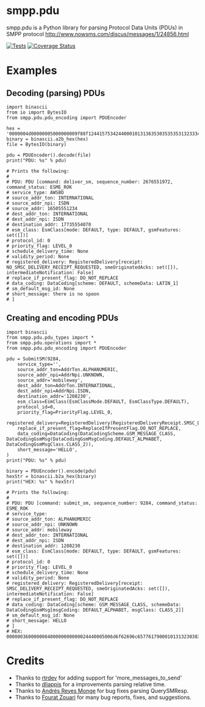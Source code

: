 # smpp.pdu

smpp.pdu is a Python library for parsing Protocol Data Units (PDUs) in SMPP protocol
http://www.nowsms.com/discus/messages/1/24856.html 

[![Tests](https://github.com/DomAmato/smpp.pdu/workflows/Python%20Test/badge.svg)](https://github.com/DomAmato/smpp.pdu/actions)
[![Coverage Status](https://coveralls.io/repos/github/DomAmato/smpp.pdu/badge.svg?branch=master)](https://coveralls.io/github/DomAmato/smpp.pdu?branch=master)

Examples
========

Decoding (parsing) PDUs
--------------------------
    import binascii
    from io import BytesIO
    from smpp.pdu.pdu_encoding import PDUEncoder

    hex = '0000004d00000005000000009f88f12441575342440001013136353035353531323334000101313737333535353430373000000000000000000300117468657265206973206e6f2073706f6f6e'
    binary = binascii.a2b_hex(hex)
    file = BytesIO(binary)

    pdu = PDUEncoder().decode(file)
    print("PDU: %s" % pdu)

    # Prints the following:
    #
    # PDU: PDU [command: deliver_sm, sequence_number: 2676551972, command_status: ESME_ROK
    # service_type: AWSBD
    # source_addr_ton: INTERNATIONAL
    # source_addr_npi: ISDN
    # source_addr: 16505551234
    # dest_addr_ton: INTERNATIONAL
    # dest_addr_npi: ISDN
    # destination_addr: 17735554070
    # esm_class: EsmClass[mode: DEFAULT, type: DEFAULT, gsmFeatures: set([])]
    # protocol_id: 0
    # priority_flag: LEVEL_0
    # schedule_delivery_time: None
    # validity_period: None
    # registered_delivery: RegisteredDelivery[receipt: NO_SMSC_DELIVERY_RECEIPT_REQUESTED, smeOriginatedAcks: set([]), intermediateNotification: False]
    # replace_if_present_flag: DO_NOT_REPLACE
    # data_coding: DataCoding[scheme: DEFAULT, schemeData: LATIN_1]
    # sm_default_msg_id: None
    # short_message: there is no spoon
    # ]

Creating and encoding PDUs
--------------------------
    import binascii
    from smpp.pdu.pdu_types import *
    from smpp.pdu.operations import *
    from smpp.pdu.pdu_encoding import PDUEncoder

    pdu = SubmitSM(9284,
        service_type='',
        source_addr_ton=AddrTon.ALPHANUMERIC,
        source_addr_npi=AddrNpi.UNKNOWN,
        source_addr='mobileway',
        dest_addr_ton=AddrTon.INTERNATIONAL,
        dest_addr_npi=AddrNpi.ISDN,
        destination_addr='1208230',
        esm_class=EsmClass(EsmClassMode.DEFAULT, EsmClassType.DEFAULT),
        protocol_id=0,
        priority_flag=PriorityFlag.LEVEL_0,
        registered_delivery=RegisteredDelivery(RegisteredDeliveryReceipt.SMSC_DELIVERY_RECEIPT_REQUESTED),
        replace_if_present_flag=ReplaceIfPresentFlag.DO_NOT_REPLACE,
        data_coding=DataCoding(DataCodingScheme.GSM_MESSAGE_CLASS, DataCodingGsmMsg(DataCodingGsmMsgCoding.DEFAULT_ALPHABET, DataCodingGsmMsgClass.CLASS_2)),
        short_message='HELLO',
    )
    print("PDU: %s" % pdu)

    binary = PDUEncoder().encode(pdu)
    hexStr = binascii.b2a_hex(binary)
    print("HEX: %s" % hexStr)
    
    # Prints the following:
    #
    # PDU: PDU [command: submit_sm, sequence_number: 9284, command_status: ESME_ROK
    # service_type: 
    # source_addr_ton: ALPHANUMERIC
    # source_addr_npi: UNKNOWN
    # source_addr: mobileway
    # dest_addr_ton: INTERNATIONAL
    # dest_addr_npi: ISDN
    # destination_addr: 1208230
    # esm_class: EsmClass[mode: DEFAULT, type: DEFAULT, gsmFeatures: set([])]
    # protocol_id: 0
    # priority_flag: LEVEL_0
    # schedule_delivery_time: None
    # validity_period: None
    # registered_delivery: RegisteredDelivery[receipt: SMSC_DELIVERY_RECEIPT_REQUESTED, smeOriginatedAcks: set([]), intermediateNotification: False]
    # replace_if_present_flag: DO_NOT_REPLACE
    # data_coding: DataCoding[scheme: GSM_MESSAGE_CLASS, schemeData: DataCodingGsmMsg[msgCoding: DEFAULT_ALPHABET, msgClass: CLASS_2]]
    # sm_default_msg_id: None
    # short_message: HELLO
    # ]
    # HEX: 000000360000000400000000000024440005006d6f62696c65776179000101313230383233300000000000000100f2000548454c4c4f

Credits
=======
* Thanks to [rtrdev](https://github.com/rtrdev) for adding support for 'more_messages_to_send'
* Thanks to [dliappis](https://github.com/dliappis) for a improvements parsing relative time.
* Thanks to [Andrés Reyes Monge](https://github.com/armonge) for bug fixes parsing QuerySMResp.
* Thanks to [Fourat Zouari](https://github.com/fourat) for many bug reports, fixes, and suggestions.
